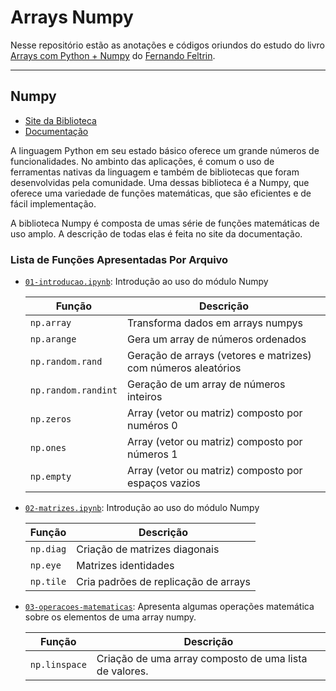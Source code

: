 # Arrays Numpy

Nesse repositório estão as anotações e códigos oriundos do estudo do livro [Arrays com Python + Numpy](https://www.amazon.com.br/Arrays-com-Python-Numpy-Fernando-ebook/dp/B08BTN6V7Y/ref=pd_sim_2?pd_rd_w=XBixw&pf_rd_p=9c0e6083-d3b6-4ef6-8043-4159514413db&pf_rd_r=1HCF6KDTA8B6SP5YNVRA&pd_rd_r=a301000a-b7ce-43ea-ad55-ca83e1fb1419&pd_rd_wg=tgJFG&pd_rd_i=B08BTN6V7Y&psc=1) do [Fernando Feltrin](https://github.com/fernandofeltrin).

---

## Numpy

* [Site da Biblioteca](https://numpy.org/)
* [Documentação](https://numpy.org/doc/stable/contents.html)


A linguagem Python em seu estado básico oferece um grande números de funcionalidades. No ambinto das aplicações, é comum o uso de ferramentas nativas da linguagem e também de bibliotecas que foram desenvolvidas pela comunidade. Uma dessas biblioteca é a Numpy, que oferece uma variedade de funções matemáticas, que são eficientes e de fácil implementação.

A biblioteca Numpy é composta de umas série de funções matemáticas de uso amplo. A descrição de todas elas é feita no site da documentação.

### Lista de Funções Apresentadas Por Arquivo

* [`01-introducao.ipynb`](https://github.com/ell3a/estudos-python/blob/main/numpy-arrays/01-introducao.ipynb): Introdução ao uso do módulo Numpy

    Função              | Descrição
    --------------------|----------
    `np.array`          | Transforma dados em arrays numpys
    `np.arange`         | Gera um array de números ordenados
    `np.random.rand`    | Geração de arrays (vetores e matrizes) com números aleatórios
    `np.random.randint` | Geração de um array de números inteiros
    `np.zeros`          | Array (vetor ou matriz) composto por numéros 0
    `np.ones`           | Array (vetor ou matriz) composto por números 1
    `np.empty`          | Array (vetor ou matriz) composto por espaços vazios

* [`02-matrizes.ipynb`](https://github.com/ell3a/estudos-python/blob/main/numpy-arrays/01-introducao.ipynb): Introdução ao uso do módulo Numpy

    Função              | Descrição
    --------------------|----------
    `np.diag`           | Criação de matrizes diagonais
    `np.eye`            | Matrizes identidades
    `np.tile`           | Cria padrões de replicação de arrays

* [`03-operacoes-matematicas`](): Apresenta algumas operações matemática sobre os elementos de uma array numpy.

    Função              | Descrição
    --------------------|----------
    `np.linspace`       | Criação de uma array composto de uma lista de valores.